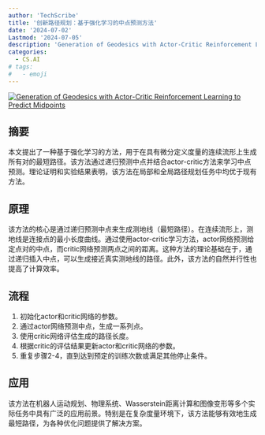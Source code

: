 ```yaml
---
author: 'TechScribe'
title: '创新路径规划：基于强化学习的中点预测方法'
date: '2024-07-02'
Lastmod: '2024-07-05'
description: 'Generation of Geodesics with Actor-Critic Reinforcement Learning to Predict Midpoints'
categories:
  - CS.AI
# tags:
#   - emoji
---
```


[![Generation of Geodesics with Actor-Critic Reinforcement Learning to Predict Midpoints](https://arxiv-research-1301205113.cos.ap-guangzhou.myqcloud.com/images/2407.01991v1.pdf_0.jpg)](https://arxiv.org/abs/2407.01991v1)

## 摘要

本文提出了一种基于强化学习的方法，用于在具有微分定义度量的连续流形上生成所有对的最短路径。该方法通过递归预测中点并结合actor-critic方法来学习中点预测。理论证明和实验结果表明，该方法在局部和全局路径规划任务中均优于现有方法。<!--more-->

## 原理

该方法的核心是通过递归预测中点来生成测地线（最短路径）。在连续流形上，测地线是连接点的最小长度曲线。通过使用actor-critic学习方法，actor网络预测给定点对的中点，而critic网络预测两点之间的距离。这种方法的理论基础在于，通过递归插入中点，可以生成接近真实测地线的路径。此外，该方法的自然并行性也提高了计算效率。

## 流程

1. 初始化actor和critic网络的参数。
2. 通过actor网络预测中点，生成一系列点。
3. 使用critic网络评估生成的路径长度。
4. 根据critic的评估结果更新actor和critic网络的参数。
5. 重复步骤2-4，直到达到预定的训练次数或满足其他停止条件。

## 应用

该方法在机器人运动规划、物理系统、Wasserstein距离计算和图像变形等多个实际任务中具有广泛的应用前景。特别是在复杂度量环境下，该方法能够有效地生成最短路径，为各种优化问题提供了解决方案。
